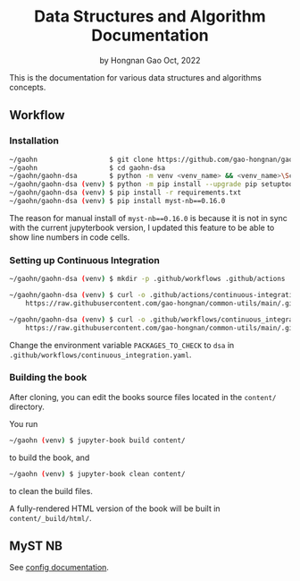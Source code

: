<div align="center">
<h1>Data Structures and Algorithm Documentation</a></h1>
by Hongnan Gao
Oct, 2022
<br>
</div>

This is the documentation for various data structures and algorithms concepts.

## Workflow

### Installation

```bash
~/gaohn                  $ git clone https://github.com/gao-hongnan/gaohn-dsa.git gaohn-dsa
~/gaohn                  $ cd gaohn-dsa
~/gaohn/gaohn-dsa        $ python -m venv <venv_name> && <venv_name>\Scripts\activate
~/gaohn/gaohn-dsa (venv) $ python -m pip install --upgrade pip setuptools wheel
~/gaohn/gaohn-dsa (venv) $ pip install -r requirements.txt
~/gaohn/gaohn-dsa (venv) $ pip install myst-nb==0.16.0
```

The reason for manual install of `myst-nb==0.16.0` is because it is not in sync
with the current jupyterbook version, I updated this feature to be able to show
line numbers in code cells.

### Setting up Continuous Integration

```bash
~/gaohn/gaohn-dsa (venv) $ mkdir -p .github/workflows .github/actions
```

```bash
~/gaohn/gaohn-dsa (venv) $ curl -o .github/actions/continuous-integration/action.yaml \
    https://raw.githubusercontent.com/gao-hongnan/common-utils/main/.github/actions/continuous-integration/template.yaml
```

```bash
~/gaohn/gaohn-dsa (venv) $ curl -o .github/workflows/continuous_integration.yaml \
    https://raw.githubusercontent.com/gao-hongnan/common-utils/main/.github/workflows/continuous_integration.yaml
```

Change the environment variable `PACKAGES_TO_CHECK` to `dsa` in
`.github/workflows/continuous_integration.yaml`.

### Building the book

After cloning, you can edit the books source files located in the `content/`
directory.

You run

```bash
~/gaohn (venv) $ jupyter-book build content/
```

to build the book, and

```bash
~/gaohn (venv) $ jupyter-book clean content/
```

to clean the build files.

A fully-rendered HTML version of the book will be built in
`content/_build/html/`.

## MyST NB

See
[config documentation](https://myst-nb.readthedocs.io/en/latest/configuration.html).

